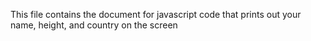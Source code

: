 This file contains the document for javascript code that prints out your name, height, and country on the screen